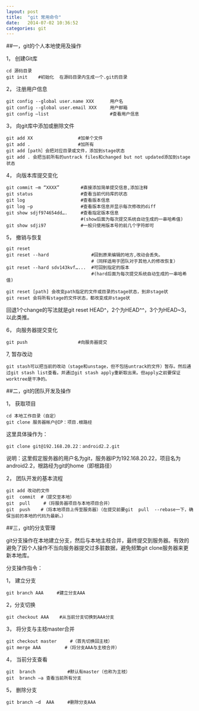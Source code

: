 ```yaml
---
layout: post
title:  "git 常用命令"
date:   2014-07-02 10:36:52
categories: git
---
```


##一，git的个人本地使用及操作

 
1，  创建Git库

    cd 源码目录
    git init    #初始化  在源码目录内生成一个.git的目录
 
2，  注册用户信息

    git config --global user.name XXX      用户名
    git config --global user.email XXX     用户邮箱
    git config –list                       #查看用户信息
 
3，  向git库中添加或删除文件

    git add XX                 #加单个文件
    git add .                  #加所有
    git add [path］会把对应目录或文件，添加到stage状态
    git add . 会把当前所有的untrack files和changed but not updated添加到stage状态
 
4，  向版本库提交变化

    git commit –m “XXXX”        #直接添加简单提交信息,添加注释
    git status                  #查看当前代码库的状态
    git log                     #查看版本信息
    git log –p                  #查看版本信息并显示每次修改的diff
    git show sdjf974654dd….     #查看指定版本信息
                                #(show后面为每次提交系统自动生成的一串哈希值)
    git show sdji97             #一般只使用版本号的前几个字符即可
 
5，  撤销与恢复

    git reset
    git reset --hard                #回到原来编辑的地方,改动会丢失。
                                    #（同样适用于团队对于其他人的修改恢复）
    git reset --hard sdv143kvf…...  #可回到指定的版本
                                    #(hard后面为每次提交系统自动生成的一串哈希值)
     
    git reset [path] 会改变path指定的文件或目录的stage状态，到非stage状
    git reset 会将所有stage的文件状态，都改变成非stage状
 
回退1个change的写法就是git reset HEAD^，2个为HEAD^^，3个为HEAD~3，以此类推。
 
6，  向服务器提交变化

    git push                   #向服务器提交
 
7, 暂存改动

    git stash可以把当前的改动（stage和unstage，但不包括untrack的文件）暂存。然后通过git stash list查看。并通过git stash apply重新取出来。但apply之前要保证worktree是干净的。
 
##二，git的团队开发及操作

1，  获取项目

    cd 本地工作目录（自定）
    git clone 服务器帐户@IP：项目.根路经
这里具体操作为：

    git clone git@192.168.20.22：android2.2.git
 
说明：这里假定服务器的用户名为git，服务器IP为192.168.20.22，项目名为android2.2，根路经为git的home（即根路径）

2，  团队开发的基本流程

    git add 改动的文件
    git  commit  #（提交至本地）
    git  pull     #（将服务器项目与本地项目合并）
    git  push    #（将本地项目上传至服务器）（在提交前要git  pull  --rebase一下，确保当前的本地的代码为最新。）
 
##三，git的分支管理

git分支操作在本地建立分支，然后与本地主枝合并，最终提交到服务器。有效的避免了因个人操作不当向服务器提交过多脏数据，避免频繁git clone服务器来更新本地库。

分支操作指令：

1，  建立分支

    git branch AAA     #建立分支AAA
2，分支切换

    git checkout AAA    #从当前分支切换到AAA分支
3，  将分支与主枝master合并

    git checkout master     #（首先切换回主枝）
    git merge AAA         #（将分支AAA与主枝合并）
4，  当前分支查看

    git  branch            #默认有master（也称为主枝）
    git  branch –a 查看当前所有分支
5，  删除分支

    git branch –d  AAA     #删除分支AAA